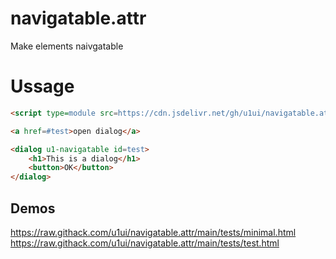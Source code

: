 # navigatable.attr
Make elements naivgatable

# Ussage

```html
<script type=module src=https://cdn.jsdelivr.net/gh/u1ui/navigatable.attr@x.x.x/navigatable.min.js></script>

<a href=#test>open dialog</a>

<dialog u1-navigatable id=test>
    <h1>This is a dialog</h1>
    <button>OK</button>
</dialog>
```

## Demos
https://raw.githack.com/u1ui/navigatable.attr/main/tests/minimal.html  
https://raw.githack.com/u1ui/navigatable.attr/main/tests/test.html  

